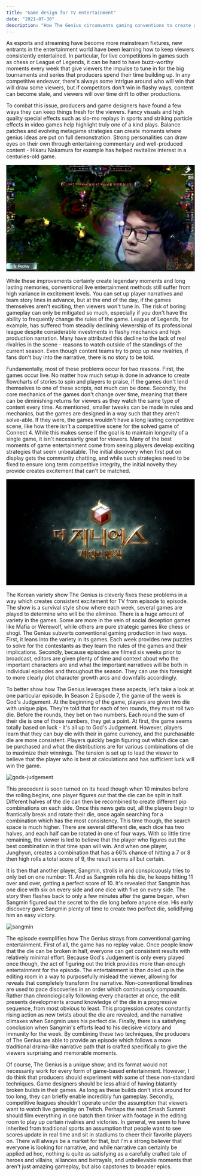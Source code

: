 ```yaml
---
title: "Game design for TV entertainment"
date: "2021-07-30"
description: "How The Genius circumvents gaming conventions to create gameplay more suited for serialized television"
---
```


As esports and streaming have become more mainstream fixtures, new entrants in the entertainment world have been learning how to keep viewers consistently entertained. In particular, for live competitions in games such as chess or League of Legends, it can be hard to have buzz-worthy moments every week that give viewers the impulse to tune in for the big tournaments and series that producers spend their time building up. In any competitive endeavor, there's always some intrigue around who will win that will draw some viewers, but if competitors don't win in flashy ways, content can become stale, and viewers will over time drift to other productions.

To combat this issue, producers and game designers have found a few ways they can keep things fresh for the viewers. Fancy visuals and high quality special effects such as slo-mo replays in sports and striking particle effects in video games help highlight truly one of a kind plays. Balance patches and evolving metagame strategies can create moments where genius ideas are put on full demonstration. Strong personalities can draw eyes on their own through entertaining commentary and well-produced content - Hikaru Nakamura for example has helped revitalize interest in a centuries-old game.

![ryu-faker](./ryu-faker.jpg)

While these improvements certainly create legendary moments and long lasting memories, conventional live entertainment methods still suffer from high variance in excitement levels. You can set up player narratives and team story lines in advance, but at the end of the day, if the games themselves aren't exciting, then viewers won't tune in. The risk of boring gameplay can only be mitigated so much, especially if you don't have the ability to frequently change the rules of the game. League of Legends, for example, has suffered from steadily declining viewership of its professional league despite considerable investments in flashy mechanics and high production narration. Many have attributed this decline to the lack of real rivalries in the scene - reasons to watch outside of the standings of the current season. Even though content teams try to prop up new rivalries, if fans don't buy into the narrative, there is no story to be told.

Fundamentally, most of these problems occur for two reasons. First, the games occur live. No matter how much setup is done in advance to create flowcharts of stories to spin and players to praise, if the games don't lend themselves to one of these scripts, not much can be done. Secondly, the core mechanics of the games don't change over time, meaning that there can be diminishing returns for viewers as they watch the same type of content every time. As mentioned, smaller tweaks can be made in rules and mechanics, but the games are designed in a way such that they aren't solve-able. If they were, the games wouldn't have a long lasting competitive scene, like how there isn't a competitive scene for the solved game of Connect 4. While this makes sense if the goal is to maintain longevity of a single game, it isn't necessarily great for viewers. Many of the best moments of game entertainment come from seeing players develop exciting strategies that seem unbeatable. The initial discovery when first put on display gets the community chatting, and while such strategies need to be fixed to ensure long term competitive integrity, the initial novelty they provide creates excitement that can't be matched.

![genius-banner](./genius-banner.jpg)

The Korean variety show The Genius is cleverly fixes these problems in a way which creates consistent excitement for TV from episode to episode. The show is a survival style show where each week, several games are played to determine who will be the eliminee. There is a huge amount of variety in the games. Some are more in the vein of social deception games like Mafia or Werewolf, while others are pure strategic games like chess or shogi. The Genius subverts conventional gaming production in two ways. First, it leans into the variety in its games. Each week provides new puzzles to solve for the contestants as they learn the rules of the games and their implications. Secondly, because episodes are filmed six weeks prior to broadcast, editors are given plenty of time and context about who the important characters are and what the important narratives will be both in individual episodes and throughout the season. They can use this foresight to more clearly plot character growth arcs and downfalls accordingly.

To better show how The Genius leverages these aspects, let's take a look at one particular episode. In Season 2 Episode 7, the game of the week is God's Judgement. At the beginning of the game, players are given two die with unique pips. They're told that for each of ten rounds, they must roll two die. Before the rounds, they bet on two numbers. Each round the sum of their die is one of those numbers, they get a point. At first, the game seems totally based on luck - it's all up to God's Judgement. However, players learn that they can buy die with their in game currency, and the purchasable die are more consistent. Players quickly begin figuring out which dice can be purchased and what the distributions are for various combinations of die to maximize their winnings. The tension is set up to lead the viewer to believe that the player who is best at calculations and has sufficient luck will win the game.

![gods-judgement](./gods-judgement.png)

This precedent is soon turned on its head though when 10 minutes before the rolling begins, one player figures out that the die can be split in half. Different halves of the die can then be recombined to create different pip combinations on each side. Once this news gets out, all the players begin to frantically break and rotate their die, once again searching for a combination which has the most consistency. This time though, the search space is much higher. There are several different die, each dice has two halves, and each half can be rotated in one of four ways. With so little time remaining, the viewer is led to believe that the player who figures out the best combination in that time span will win. And when one player, Junghyun, creates a combination that has a 66% chance of hitting a 7 or 8 then high rolls a total score of 9, the result seems all but certain.

It is then that another player, Sangmin, strolls in and conspicuously tries to only bet on one number: 11. And as Sangmin rolls his die, he keeps hitting 11 over and over, getting a perfect score of 10.  It's revealed that Sangmin has one dice with six on every side and one dice with five on every side. The story then flashes back to only a few minutes after the game began, when Sangmin figured out the secret to the die long before anyone else. His early discovery gave Sangmin plenty of time to create two perfect die, solidifying him an easy victory.

![sangmin](./sangmin.png)

The episode exemplifies how The Genius strays from conventional gaming entertainment. First of all, the game has no replay value. Once people know that the die can be broken in half, everyone can get consistent results with relatively minimal effort. Because God's Judgement is only every played once though, the act of figuring out the trick provides more than enough entertainment for the episode. The entertainment is than doled up in the editing room in a way to purposefully mislead the viewer, allowing for reveals that completely transform the narrative. Non-conventional timelines are used to pace discoveries in an order which continuously compounds. Rather than chronologically following every character at once, the edit presents developments around knowledge of the die in a progressive sequence, from most obvious to least. This progression creates constantly rising action as new twists about the die are revealed, and the narrative climaxes when Sangmin uses his perfect die. Finally, there is a satisfying conclusion when Sangmin's efforts lead to his decisive victory and immunity for the week. By combining these two techniques, the producers of The Genius are able to provide an episode which follows a more traditional drama-like narrative path that is crafted specifically to give the viewers surprising and memorable moments.

Of course, The Genius is a unique show, and its format would not necessarily work for every form of game-based entertainment. However, I do think that producers should experiment with some of these non-standard techniques. Game designers should be less afraid of having blatantly broken builds in their games. As long as these builds don't stick around for too long, they can briefly enable incredibly fun gameplay. Secondly, competitive leagues shouldn't operate under the assumption that viewers want to watch live gameplay on Twitch. Perhaps the next Smash Summit should film everything in one batch then tinker with footage in the editing room to play up certain rivalries and victories. In general, we seem to have inherited from traditional sports an assumption that people want to see scores update in real time and sit in stadiums to cheer their favorite players on. There will always be a market for that, but I'm a strong believer that everyone is looking for narrative, and while narrative can certainly be applied ad hoc, nothing is quite as satisfying as a carefully crafted tale of heroes and villains, alliances and betrayals, and unbelievable moments that aren't just amazing gameplay, but also capstones to broader epics.